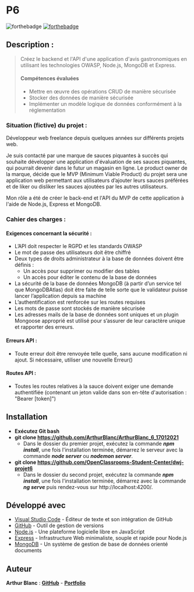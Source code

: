 # P6

![forthebadge](https://forthebadge.com/images/badges/uses-js.svg)
[![forthebadge](https://forthebadge.com/images/badges/uses-git.svg)](https://github.com/ArthurBlanc)


## Description :

> Créez le backend et l'API d'une application d'avis gastronomiques en utilisant les technologies OWASP, Node.js, MongoDB et Express.
>
> #### Compétences évaluées
>
> -   Mettre en œuvre des opérations CRUD de manière sécurisée
> -   Stocker des données de manière sécurisée
> -   Implémenter un modèle logique de données conformément à la réglementation

### Situation (fictive) du projet :

Développeur web freelance depuis quelques années sur différents projets web.

Je suis contacté par une marque de sauces piquantes à succès qui souhaite développer une application d'évaluation de ses sauces piquantes, qui pourrait devenir dans le futur un magasin en ligne. Le product owner de la marque, décide que le MVP (Minimum Viable Product) du projet sera une application web permettant aux utilisateurs d’ajouter leurs sauces préférées et de liker ou disliker les sauces ajoutées par les autres utilisateurs.

Mon rôle a été de créer le back-end et l'API du MVP de cette application à l'aide de Node.js, Express et MongoDB.

### Cahier des charges :

#### Exigences concernant la sécurité :
- L’API doit respecter le RGPD et les standards OWASP
- Le mot de passe des utilisateurs doit être chiffré
- Deux types de droits administrateur à la base de données doivent être définis :
  - Un accès pour supprimer ou modifier des tables
  - Un accès pour éditer le contenu de la base de données
- La sécurité de la base de données MongoDB (à partir d’un service tel que MongoDBAtlas) doit être faite de telle sorte que le validateur puisse lancer l’application depuis sa machine
- L’authentification est renforcée sur les routes requises
- Les mots de passe sont stockés de manière sécurisée
- Les adresses mails de la base de données sont uniques et un plugin Mongoose approprié est utilisé pour s’assurer de leur caractère unique et rapporter des erreurs.

#### Erreurs API :
- Toute erreur doit être renvoyée telle quelle, sans aucune modification ni ajout. Si nécessaire, utiliser une nouvelle Erreur()

#### Routes API :
- Toutes les routes relatives à la sauce doivent exiger une demande authentifiée (contenant un jeton valide dans son en-tête d'autorisation : "Bearer [token]")

## Installation

-   **Exécutez Git bash**
-   **git clone https://github.com/ArthurBlanc/ArthurBlanc_6_17012021**
    -   Dans le dossier du premier projet, exécutez la commande ***npm install***, une fois l'installation terminée, démarrez le serveur avec la commande ***node server*** ou ***nodemon server***.
-   **git clone https://github.com/OpenClassrooms-Student-Center/dwj-projet6**
    -   Dans le dossier du second projet, exécutez la commande ***npm install***, une fois l'installation terminée, démarrez avec la commande ***ng serve*** puis rendez-vous sur http://localhost:4200/.

## Développé avec

-   [Visual Studio Code](https://code.visualstudio.com/) - Éditeur de texte et son intégration de GitHub
-   [GitHub](https://github.com/) - Outil de gestion de versions
-   [Node.js](https://nodejs.org/en/) - Une plateforme logicielle libre en JavaScript
-   [Express](https://expressjs.com/fr/) - Infrastructure Web minimaliste, souple et rapide pour Node.js
-   [MongoDB](https://www.mongodb.com/fr) - Un système de gestion de base de données orienté documents

## Auteur

**Arthur Blanc** : [**GitHub**](https://github.com/ArthurBlanc/) - [**Portfolio**](https://abcoding.fr/)
